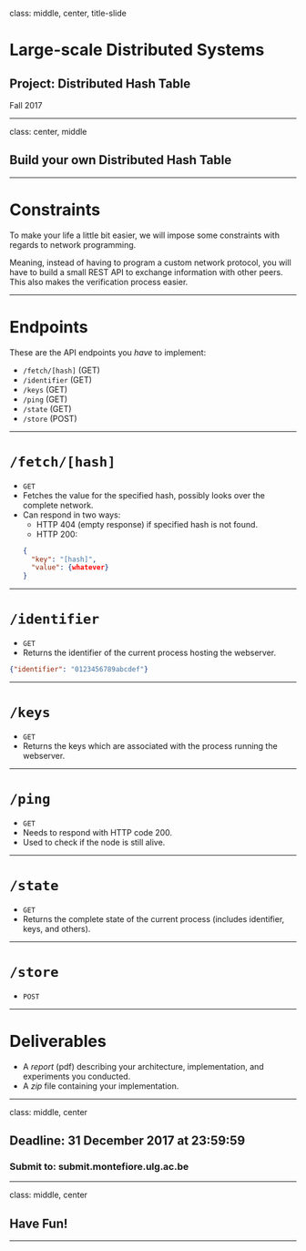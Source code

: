 class: middle, center, title-slide

# Large-scale Distributed Systems

## Project: Distributed Hash Table

Fall 2017

---

class: center, middle

## Build your own Distributed Hash Table

---

# Constraints

To make your life a little bit easier, we will impose some constraints with regards to network programming.

Meaning, instead of having to program a custom network protocol, you will have to build a small REST API to exchange information with other peers. This also makes the verification process easier.

---

# Endpoints

These are the API endpoints you *have* to implement:

- `/fetch/[hash]` (GET)
- `/identifier` (GET)
- `/keys` (GET)
- `/ping` (GET)
- `/state` (GET)
- `/store` (POST)

---

# `/fetch/[hash]`

- `GET`
- Fetches the value for the specified hash, possibly looks over the complete network.
- Can respond in two ways:
  - HTTP 404 (empty response) if specified hash is not found.
  - HTTP 200:
  ```json
  {
    "key": "[hash]",
    "value": {whatever}
  }
  ```

---

# `/identifier`

- `GET`
- Returns the identifier of the current process hosting the webserver.

```json
{"identifier": "0123456789abcdef"}
```

---

# `/keys`

- `GET`
- Returns the keys which are associated with the process running the webserver.

---

# `/ping`

- `GET`
- Needs to respond with HTTP code 200.
- Used to check if the node is still alive.

---

# `/state`

- `GET`
- Returns the complete state of the current process (includes identifier, keys, and others).

---

# `/store`

- `POST`

---

# Deliverables

- A *report* (pdf) describing your architecture, implementation, and experiments you conducted.
- A *zip* file containing your implementation.

---

class: middle, center

## Deadline: 31 December 2017 at 23:59:59

### Submit to: submit.montefiore.ulg.ac.be

---

class: middle, center

## Have Fun!

---

